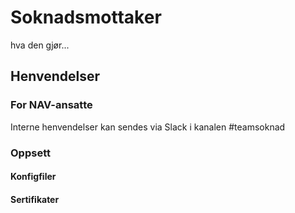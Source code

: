 Soknadsmottaker
================
hva den gjør...

## Henvendelser

### For NAV-ansatte
Interne henvendelser kan sendes via Slack i kanalen #teamsoknad

### Oppsett
#### Konfigfiler

#### Sertifikater

